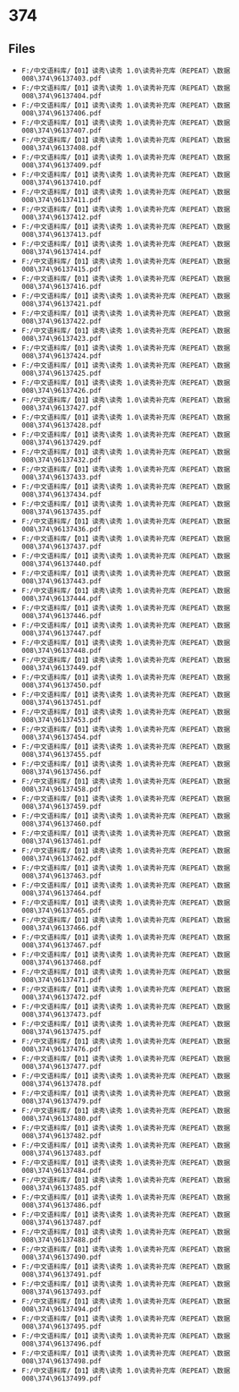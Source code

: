 # 374

## Files

- `F:/中文语料库/【01】读秀\读秀 1.0\读秀补充库（REPEAT）\数据008\374\96137403.pdf`
- `F:/中文语料库/【01】读秀\读秀 1.0\读秀补充库（REPEAT）\数据008\374\96137404.pdf`
- `F:/中文语料库/【01】读秀\读秀 1.0\读秀补充库（REPEAT）\数据008\374\96137406.pdf`
- `F:/中文语料库/【01】读秀\读秀 1.0\读秀补充库（REPEAT）\数据008\374\96137407.pdf`
- `F:/中文语料库/【01】读秀\读秀 1.0\读秀补充库（REPEAT）\数据008\374\96137408.pdf`
- `F:/中文语料库/【01】读秀\读秀 1.0\读秀补充库（REPEAT）\数据008\374\96137409.pdf`
- `F:/中文语料库/【01】读秀\读秀 1.0\读秀补充库（REPEAT）\数据008\374\96137410.pdf`
- `F:/中文语料库/【01】读秀\读秀 1.0\读秀补充库（REPEAT）\数据008\374\96137411.pdf`
- `F:/中文语料库/【01】读秀\读秀 1.0\读秀补充库（REPEAT）\数据008\374\96137412.pdf`
- `F:/中文语料库/【01】读秀\读秀 1.0\读秀补充库（REPEAT）\数据008\374\96137413.pdf`
- `F:/中文语料库/【01】读秀\读秀 1.0\读秀补充库（REPEAT）\数据008\374\96137414.pdf`
- `F:/中文语料库/【01】读秀\读秀 1.0\读秀补充库（REPEAT）\数据008\374\96137415.pdf`
- `F:/中文语料库/【01】读秀\读秀 1.0\读秀补充库（REPEAT）\数据008\374\96137416.pdf`
- `F:/中文语料库/【01】读秀\读秀 1.0\读秀补充库（REPEAT）\数据008\374\96137421.pdf`
- `F:/中文语料库/【01】读秀\读秀 1.0\读秀补充库（REPEAT）\数据008\374\96137422.pdf`
- `F:/中文语料库/【01】读秀\读秀 1.0\读秀补充库（REPEAT）\数据008\374\96137423.pdf`
- `F:/中文语料库/【01】读秀\读秀 1.0\读秀补充库（REPEAT）\数据008\374\96137424.pdf`
- `F:/中文语料库/【01】读秀\读秀 1.0\读秀补充库（REPEAT）\数据008\374\96137425.pdf`
- `F:/中文语料库/【01】读秀\读秀 1.0\读秀补充库（REPEAT）\数据008\374\96137426.pdf`
- `F:/中文语料库/【01】读秀\读秀 1.0\读秀补充库（REPEAT）\数据008\374\96137427.pdf`
- `F:/中文语料库/【01】读秀\读秀 1.0\读秀补充库（REPEAT）\数据008\374\96137428.pdf`
- `F:/中文语料库/【01】读秀\读秀 1.0\读秀补充库（REPEAT）\数据008\374\96137429.pdf`
- `F:/中文语料库/【01】读秀\读秀 1.0\读秀补充库（REPEAT）\数据008\374\96137432.pdf`
- `F:/中文语料库/【01】读秀\读秀 1.0\读秀补充库（REPEAT）\数据008\374\96137433.pdf`
- `F:/中文语料库/【01】读秀\读秀 1.0\读秀补充库（REPEAT）\数据008\374\96137434.pdf`
- `F:/中文语料库/【01】读秀\读秀 1.0\读秀补充库（REPEAT）\数据008\374\96137435.pdf`
- `F:/中文语料库/【01】读秀\读秀 1.0\读秀补充库（REPEAT）\数据008\374\96137436.pdf`
- `F:/中文语料库/【01】读秀\读秀 1.0\读秀补充库（REPEAT）\数据008\374\96137437.pdf`
- `F:/中文语料库/【01】读秀\读秀 1.0\读秀补充库（REPEAT）\数据008\374\96137440.pdf`
- `F:/中文语料库/【01】读秀\读秀 1.0\读秀补充库（REPEAT）\数据008\374\96137443.pdf`
- `F:/中文语料库/【01】读秀\读秀 1.0\读秀补充库（REPEAT）\数据008\374\96137444.pdf`
- `F:/中文语料库/【01】读秀\读秀 1.0\读秀补充库（REPEAT）\数据008\374\96137446.pdf`
- `F:/中文语料库/【01】读秀\读秀 1.0\读秀补充库（REPEAT）\数据008\374\96137447.pdf`
- `F:/中文语料库/【01】读秀\读秀 1.0\读秀补充库（REPEAT）\数据008\374\96137448.pdf`
- `F:/中文语料库/【01】读秀\读秀 1.0\读秀补充库（REPEAT）\数据008\374\96137449.pdf`
- `F:/中文语料库/【01】读秀\读秀 1.0\读秀补充库（REPEAT）\数据008\374\96137450.pdf`
- `F:/中文语料库/【01】读秀\读秀 1.0\读秀补充库（REPEAT）\数据008\374\96137451.pdf`
- `F:/中文语料库/【01】读秀\读秀 1.0\读秀补充库（REPEAT）\数据008\374\96137453.pdf`
- `F:/中文语料库/【01】读秀\读秀 1.0\读秀补充库（REPEAT）\数据008\374\96137454.pdf`
- `F:/中文语料库/【01】读秀\读秀 1.0\读秀补充库（REPEAT）\数据008\374\96137455.pdf`
- `F:/中文语料库/【01】读秀\读秀 1.0\读秀补充库（REPEAT）\数据008\374\96137456.pdf`
- `F:/中文语料库/【01】读秀\读秀 1.0\读秀补充库（REPEAT）\数据008\374\96137458.pdf`
- `F:/中文语料库/【01】读秀\读秀 1.0\读秀补充库（REPEAT）\数据008\374\96137459.pdf`
- `F:/中文语料库/【01】读秀\读秀 1.0\读秀补充库（REPEAT）\数据008\374\96137460.pdf`
- `F:/中文语料库/【01】读秀\读秀 1.0\读秀补充库（REPEAT）\数据008\374\96137461.pdf`
- `F:/中文语料库/【01】读秀\读秀 1.0\读秀补充库（REPEAT）\数据008\374\96137462.pdf`
- `F:/中文语料库/【01】读秀\读秀 1.0\读秀补充库（REPEAT）\数据008\374\96137463.pdf`
- `F:/中文语料库/【01】读秀\读秀 1.0\读秀补充库（REPEAT）\数据008\374\96137464.pdf`
- `F:/中文语料库/【01】读秀\读秀 1.0\读秀补充库（REPEAT）\数据008\374\96137465.pdf`
- `F:/中文语料库/【01】读秀\读秀 1.0\读秀补充库（REPEAT）\数据008\374\96137466.pdf`
- `F:/中文语料库/【01】读秀\读秀 1.0\读秀补充库（REPEAT）\数据008\374\96137467.pdf`
- `F:/中文语料库/【01】读秀\读秀 1.0\读秀补充库（REPEAT）\数据008\374\96137468.pdf`
- `F:/中文语料库/【01】读秀\读秀 1.0\读秀补充库（REPEAT）\数据008\374\96137471.pdf`
- `F:/中文语料库/【01】读秀\读秀 1.0\读秀补充库（REPEAT）\数据008\374\96137472.pdf`
- `F:/中文语料库/【01】读秀\读秀 1.0\读秀补充库（REPEAT）\数据008\374\96137473.pdf`
- `F:/中文语料库/【01】读秀\读秀 1.0\读秀补充库（REPEAT）\数据008\374\96137475.pdf`
- `F:/中文语料库/【01】读秀\读秀 1.0\读秀补充库（REPEAT）\数据008\374\96137476.pdf`
- `F:/中文语料库/【01】读秀\读秀 1.0\读秀补充库（REPEAT）\数据008\374\96137477.pdf`
- `F:/中文语料库/【01】读秀\读秀 1.0\读秀补充库（REPEAT）\数据008\374\96137478.pdf`
- `F:/中文语料库/【01】读秀\读秀 1.0\读秀补充库（REPEAT）\数据008\374\96137479.pdf`
- `F:/中文语料库/【01】读秀\读秀 1.0\读秀补充库（REPEAT）\数据008\374\96137480.pdf`
- `F:/中文语料库/【01】读秀\读秀 1.0\读秀补充库（REPEAT）\数据008\374\96137482.pdf`
- `F:/中文语料库/【01】读秀\读秀 1.0\读秀补充库（REPEAT）\数据008\374\96137483.pdf`
- `F:/中文语料库/【01】读秀\读秀 1.0\读秀补充库（REPEAT）\数据008\374\96137484.pdf`
- `F:/中文语料库/【01】读秀\读秀 1.0\读秀补充库（REPEAT）\数据008\374\96137485.pdf`
- `F:/中文语料库/【01】读秀\读秀 1.0\读秀补充库（REPEAT）\数据008\374\96137486.pdf`
- `F:/中文语料库/【01】读秀\读秀 1.0\读秀补充库（REPEAT）\数据008\374\96137487.pdf`
- `F:/中文语料库/【01】读秀\读秀 1.0\读秀补充库（REPEAT）\数据008\374\96137488.pdf`
- `F:/中文语料库/【01】读秀\读秀 1.0\读秀补充库（REPEAT）\数据008\374\96137490.pdf`
- `F:/中文语料库/【01】读秀\读秀 1.0\读秀补充库（REPEAT）\数据008\374\96137491.pdf`
- `F:/中文语料库/【01】读秀\读秀 1.0\读秀补充库（REPEAT）\数据008\374\96137493.pdf`
- `F:/中文语料库/【01】读秀\读秀 1.0\读秀补充库（REPEAT）\数据008\374\96137494.pdf`
- `F:/中文语料库/【01】读秀\读秀 1.0\读秀补充库（REPEAT）\数据008\374\96137495.pdf`
- `F:/中文语料库/【01】读秀\读秀 1.0\读秀补充库（REPEAT）\数据008\374\96137496.pdf`
- `F:/中文语料库/【01】读秀\读秀 1.0\读秀补充库（REPEAT）\数据008\374\96137498.pdf`
- `F:/中文语料库/【01】读秀\读秀 1.0\读秀补充库（REPEAT）\数据008\374\96137499.pdf`

